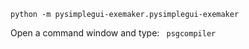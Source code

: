 <code>
python -m pysimplegui-exemaker.pysimplegui-exemaker
</code>

Open a command window and type:
<code>
psgcompiler
</code>